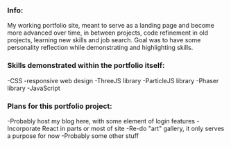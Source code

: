 ### Info:
My working portfolio site, meant to serve as a landing page and become more advanced over time, in between projects, code refinement in old projects, learning new skills and job search.  Goal was to have some personality reflection while demonstrating and highlighting skills.

### Skills demonstrated within the portfolio itself:
-CSS
-responsive web design
-ThreeJS library
-ParticleJS library
-Phaser library
-JavaScript


### Plans for this portfolio project:
-Probably host my blog here, with some element of login features
-Incorporate React in parts or most of site
-Re-do "art" gallery, it only serves a purpose for now
-Probably some other stuff